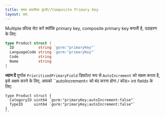 ```yaml
---
title: समग्र प्राथमिक कुंजी//Composite Primary Key
layout: पृष्ठ
---
```


Multiple फ़ील्ड सेट करें क्योंकि primary key, composite primary key बनाती है, उदाहरण के लिए:

```go
type Product struct {
  ID           string `gorm:"primaryKey"`
  LanguageCode string `gorm:"primaryKey"`
  Code         string
  Name         string
}
```

**ध्यान दें** पूर्णांक `PrioritizedPrimaryField` डिफ़ॉल्ट रूप से `AutoIncrement` को सक्षम करता है, इसे अक्षम करने के लिए, आपको ``autoIncrement< को बंद करना होगा / कोड> int fields के लिए:</p>

<pre><code class="go">type Product struct {
  CategoryID uint64 `gorm:"primaryKey;autoIncrement:false"`
  TypeID     uint64 `gorm:"primaryKey;autoIncrement:false"`
}
``</pre>
